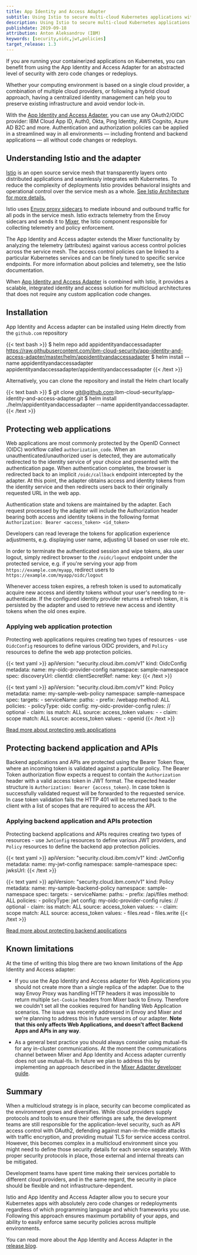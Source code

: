 ```yaml
---
title: App Identity and Access Adapter
subtitle: Using Istio to secure multi-cloud Kubernetes applications with zero code changes
description: Using Istio to secure multi-cloud Kubernetes applications with zero code changes.
publishdate: 2019-09-18
attribution: Anton Aleksandrov (IBM)
keywords: [security,oidc,jwt,policies]
target_release: 1.3
---
```


If you are running your containerized applications on Kubernetes, you can benefit from using the App Identity and Access Adapter for an abstracted level of security with zero code changes or redeploys.

Whether your computing environment is based on a single cloud provider, a combination of multiple cloud providers, or following a hybrid cloud approach, having a centralized identity management can help you to preserve existing infrastructure and avoid vendor lock-in.

With the [App Identity and Access Adapter](https://github.com/ibm-cloud-security/app-identity-and-access-adapter), you can use any OAuth2/OIDC provider: IBM Cloud App ID, Auth0, Okta, Ping Identity, AWS Cognito, Azure AD B2C and more. Authentication and authorization policies can be applied in a streamlined way in all environments — including frontend and backend applications — all without code changes or redeploys.

## Understanding Istio and the adapter

[Istio](/docs/concepts/what-is-istio/) is an open source service mesh that
transparently layers onto distributed applications and seamlessly integrates
with Kubernetes. To reduce the complexity of deployments Istio provides
behavioral insights and operational control over the service mesh as a whole.
[See Istio Architecture for more details.](/docs/ops/architecture/)

Istio uses [Envoy proxy sidecars](/blog/2019/data-plane-setup/) to mediate inbound and outbound traffic for all pods in the service mesh. Istio extracts telemetry from the Envoy sidecars and sends it to [Mixer](/docs/ops/architecture/#mixer), the Istio component responsible for collecting telemetry and policy enforcement.

The App Identity and Access adapter extends the Mixer functionality by analyzing the telemetry (attributes) against various access control policies across the service mesh. The access control policies can be linked to a particular Kubernetes services and can be finely tuned to specific service endpoints. For more information about policies and telemetry, see the Istio documentation.

When [App Identity and Access Adapter](https://github.com/ibm-cloud-security/app-identity-and-access-adapter) is combined with Istio, it provides a scalable, integrated identity and access solution for multicloud architectures that does not require any custom application code changes.

## Installation

App Identity and Access adapter can be installed using Helm directly from the `github.com` repository

{{< text bash >}}
$ helm repo add appidentityandaccessadapter https://raw.githubusercontent.com/ibm-cloud-security/app-identity-and-access-adapter/master/helm/appidentityandaccessadapter
$ helm install --name appidentityandaccessadapter appidentityandaccessadapter/appidentityandaccessadapter
{{< /text >}}

Alternatively, you can clone the repository and install the Helm chart locally

{{< text bash >}}
$ git clone git@github.com:ibm-cloud-security/app-identity-and-access-adapter.git
$ helm install ./helm/appidentityandaccessadapter --name appidentityandaccessadapter.
{{< /text >}}

## Protecting web applications

Web applications are most commonly protected by the OpenID Connect (OIDC) workflow called `authorization_code`. When an unauthenticated/unauthorized user is detected, they are automatically redirected to the identity service of your choice and presented with the authentication page. When authentication completes, the browser is redirected back to an implicit `/oidc/callback` endpoint intercepted by the adapter. At this point, the adapter obtains access and identity tokens from the identity service and then redirects users back to their originally requested URL in the web app.

Authentication state and tokens are maintained by the adapter. Each request processed by the adapter will include the Authorization header bearing both access and identity tokens in the following format `Authorization: Bearer <access_token> <id_token>`

Developers can read leverage the tokens for application experience adjustments, e.g. displaying user name, adjusting UI based on user role etc.

In order to terminate the authenticated session and wipe tokens, aka user logout, simply redirect browser to the `/oidc/logout` endpoint under the protected service, e.g. if you're serving your app from `https://example.com/myapp`, redirect users to `https://example.com/myapp/oidc/logout`

Whenever access token expires, a refresh token is used to automatically acquire new access and identity tokens without your user's needing to re-authenticate. If the configured identity provider returns a refresh token, it is persisted by the adapter and used to retrieve new access and identity tokens when the old ones expire.

### Applying web application protection

Protecting web applications requires creating two types of resources - use `OidcConfig` resources to define various OIDC providers, and `Policy` resources to define the web app protection policies.

{{< text yaml >}}
apiVersion: "security.cloud.ibm.com/v1"
kind: OidcConfig
metadata:
    name: my-oidc-provider-config
    namespace: sample-namespace
spec:
    discoveryUrl: <discovery-url-from-oidc-provider>
    clientId: <client-id-from-oidc-provider>
    clientSecretRef:
        name: <kubernetes-secret-name>
        key: <kubernetes-secret-key>
{{< /text >}}

{{< text yaml >}}
apiVersion: "security.cloud.ibm.com/v1"
kind: Policy
metadata:
    name: my-sample-web-policy
    namespace: sample-namespace
spec:
    targets:
    - serviceName: <kubernetes-service-name-to-protect>
        paths:
        - prefix: /webapp
            method: ALL
            policies:
            - policyType: oidc
                config: my-oidc-provider-config
                rules: // optional
                - claim: iss
                    match: ALL
                    source: access_token
                    values:
                    - <expected-issuer-id>
                - claim: scope
                    match: ALL
                    source: access_token
                    values:
                    - openid
{{< /text >}}

[Read more about protecting web applications](https://github.com/ibm-cloud-security/app-identity-and-access-adapter)

## Protecting backend application and APIs

Backend applications and APIs are protected using the Bearer Token flow, where an incoming token is validated against a particular policy. The Bearer Token authorization flow expects a request to contain the `Authorization` header with a valid access token in JWT format. The expected header structure is `Authorization: Bearer {access_token}`. In case token is successfully validated request will be forwarded to the requested service. In case token validation fails the HTTP 401 will be returned back to the client with a list of scopes that are required to access the API.

### Applying backend application and APIs protection

Protecting backend applications and APIs requires creating two types of resources - use `JwtConfig` resources to define various JWT providers, and `Policy` resources to define the backend app protection policies.

{{< text yaml >}}
apiVersion: "security.cloud.ibm.com/v1"
kind: JwtConfig
metadata:
    name: my-jwt-config
    namespace: sample-namespace
spec:
    jwksUrl: <the-jwks-url>
{{< /text >}}

{{< text yaml >}}
apiVersion: "security.cloud.ibm.com/v1"
kind: Policy
metadata:
    name: my-sample-backend-policy
    namespace: sample-namespace
spec:
    targets:
    - serviceName: <kubernetes-service-name-to-protect>
        paths:
        - prefix: /api/files
            method: ALL
            policies:
            - policyType: jwt
                config: my-oidc-provider-config
                rules: // optional
                - claim: iss
                    match: ALL
                    source: access_token
                    values:
                    - <expected-issuer-id>
                - claim: scope
                    match: ALL
                    source: access_token
                    values:
                    - files.read
                    - files.write
{{< /text >}}

[Read more about protecting backend applications](https://github.com/ibm-cloud-security/app-identity-and-access-adapter)

## Known limitations

At the time of writing this blog there are two known limitations of the App Identity and Access adapter:

- If you use the App Identity and Access adapter for Web Applications you should not create more than a single replica of the adapter. Due to the way Envoy Proxy was handling HTTP headers it was impossible to return multiple `Set-Cookie` headers from Mixer back to Envoy. Therefore we couldn't set all the cookies required for handling Web Application scenarios. The issue was recently addressed in Envoy and Mixer and we're planning to address this in future versions of our adapter. **Note that this only affects Web Applications, and doesn't affect Backend Apps and APIs in any way**.

- As a general best practice you should always consider using mutual-tls for any in-cluster communications. At the moment the communications channel between Mixer and App Identity and Access adapter currently does not use mutual-tls. In future we plan to address this by implementing an approach described in the [Mixer Adapter developer guide](https://github.com/istio/istio/wiki/Mixer-Out-of-Process-Adapter-Walkthrough#step-7-encrypt-connection-between-mixer-and-grpc-adapter).

## Summary

When a multicloud strategy is in place, security can become complicated as the environment grows and diversifies. While cloud providers supply protocols and tools to ensure their offerings are safe, the development teams are still responsible for the application-level security, such as API access control with OAuth2, defending against man-in-the-middle attacks with traffic encryption, and providing mutual TLS for service access control. However, this becomes complex in a multicloud environment since you might need to define those security details for each service separately. With proper security protocols in place, those external and internal threats can be mitigated.

Development teams have spent time making their services portable to different cloud providers, and in the same regard, the security in place should be flexible and not infrastructure-dependent.

Istio and App Identity and Access Adapter allow you to secure your Kubernetes apps with absolutely zero code changes or redeployments regardless of which programming language and which frameworks you use. Following this approach ensures maximum portability of your apps, and ability to easily enforce same security policies across multiple environments.

You can read more about the App Identity and Access Adapter in the [release blog](https://www.ibm.com/cloud/blog/using-istio-to-secure-your-multicloud-kubernetes-applications-with-zero-code-change).
